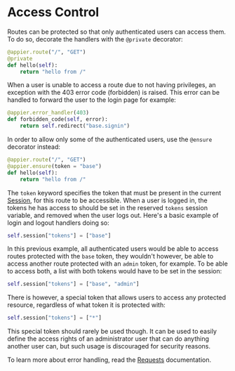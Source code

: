 # Access Control

Routes can be protected so that only authenticated users can access them.
To do so, decorate the handlers with the `@private` decorator:

```python
@appier.route("/", "GET")
@private
def hello(self):
    return "hello from /"
```

When a user is unable to access a route due to not having privileges, 
an exception with the 403 error code (forbidden) is raised. This error
can be handled to forward the user to the login page for example:

```python
@appier.error_handler(403)
def forbidden_code(self, error):
    return self.redirect("base.signin")
```

In order to allow only some of the authenticated users, use the `@ensure` decorator instead:

```python
@appier.route("/", "GET")
@appier.ensure(token = "base")
def hello(self):
    return "hello from /"
```

The `token` keyword specifies the token that must be present in the current
[Session](sessions.md), for this route to be accessible. When a user is logged
in, the tokens he has access to should be set in the reserved `tokens` session
variable, and removed when the user logs out. Here's a basic example of login
and logout handlers doing so:

```python
self.session["tokens"] = ["base"]
```

In this previous example, all authenticated users would be able to access
routes protected with the `base` token, they wouldn't however, be able to
access another route protected with an `admin` token, for example. To be able
to access both, a list with both tokens would have to be set in the session:

```python
self.session["tokens"] = ["base", "admin"]
```

There is however, a special token that allows users to access any protected
resource, regardless of what token it is protected with:

```python
self.session["tokens"] = ["*"]
```

This special token should rarely be used though. It can be used to easily
define the access rights of an administrator user that can do anything
another user can, but such usage is discouraged for security reasons.

To learn more about error handling, read the [Requests](requests.md)
documentation.
